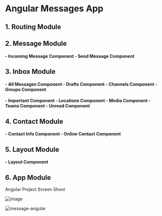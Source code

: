 # Angular Messages App

## 1. Routing Module
## 2. Message Module
#### - Incoming Message Component - Send Message Component 
## 3. Inbox Module
#### - All Messages Component - Drafts Component    - Channels Component - Groups Component 
#### - Important Component    - Locations Component - Media Component    - Teams Component - Unread Component 
## 4. Contact Module
#### - Contact Info Component - Online Contact Component  
## 5. Layout Module
#### - Layout Component
## 6. App Module  
  
Angular Project Screen Shoot

![image](https://user-images.githubusercontent.com/58641475/94719112-62d58600-035b-11eb-833f-68423c954b07.png)


![message-angular](https://user-images.githubusercontent.com/58641475/94738412-0c2a7500-0378-11eb-9080-b728df7be644.png)
